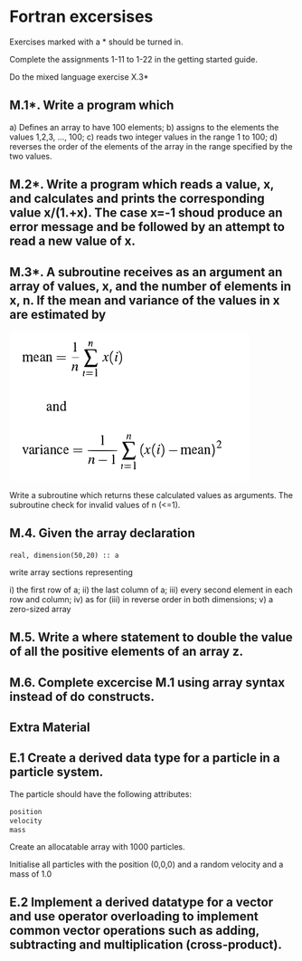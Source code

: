 # Fortran excersises

Exercises marked with a * should be turned in.

Complete the assignments 1-11 to 1-22 in the getting started guide.

Do the mixed language exercise X.3*

## M.1*. Write a program which

 a) Defines an array to have 100 elements;
 b) assigns to the elements the values 1,2,3, ..., 100;
 c) reads two integer values in the range 1 to 100;
 d) reverses the order of the elements of the array in the range specified by the two values.

## M.2*. Write a program which reads a value, x, and calculates and prints the corresponding value x/(1.+x). The case x=-1 shoud produce an error message and be followed by an attempt to read a new value of x.

## M.3*. A subroutine receives as an argument an array of values, x, and the number of elements in x, n. If the mean and variance of the values in x are estimated by

![alt text](formula.png "Mean and variance")

Write a subroutine which returns these calculated values as arguments. The subroutine check for invalid values of n (<=1).

## M.4. Given the array declaration

    real, dimension(50,20) :: a

write array sections representing

 i) the first row of a;
 ii) the last column of a;
 iii) every second element in each row and column;
 iv) as for (iii) in reverse order in both dimensions;
 v) a zero-sized array

## M.5. Write a where statement to double the value of all the positive elements of an array z.

## M.6. Complete excercise M.1 using array syntax instead of do constructs.

## Extra Material

## E.1 Create a derived data type for a particle in a particle system.

The particle should have the following attributes:

    position
    velocity
    mass

Create an allocatable array with 1000 particles.

Initialise all particles with the position (0,0,0) and a random velocity and a mass of 1.0

## E.2 Implement a derived datatype for a vector and use operator overloading to implement common vector operations such as adding, subtracting and multiplication (cross-product).

